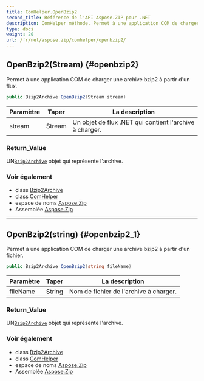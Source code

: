 ```yaml
---
title: ComHelper.OpenBzip2
second_title: Référence de l'API Aspose.ZIP pour .NET
description: ComHelper méthode. Permet à une application COM de charger une archive bzip2 à partir dun flux.
type: docs
weight: 20
url: /fr/net/aspose.zip/comhelper/openbzip2/
---
```

## OpenBzip2(Stream) {#openbzip2}

Permet à une application COM de charger une archive bzip2 à partir d'un flux.

```csharp
public Bzip2Archive OpenBzip2(Stream stream)
```

| Paramètre | Taper | La description |
| --- | --- | --- |
| stream | Stream | Un objet de flux .NET qui contient l'archive à charger. |

### Return_Value

UN[`Bzip2Archive`](../../../aspose.zip.bzip2/bzip2archive/) objet qui représente l'archive.

### Voir également

* class [Bzip2Archive](../../../aspose.zip.bzip2/bzip2archive/)
* class [ComHelper](../)
* espace de noms [Aspose.Zip](../../comhelper/)
* Assemblée [Aspose.Zip](../../../)

---

## OpenBzip2(string) {#openbzip2_1}

Permet à une application COM de charger une archive bzip2 à partir d'un fichier.

```csharp
public Bzip2Archive OpenBzip2(string fileName)
```

| Paramètre | Taper | La description |
| --- | --- | --- |
| fileName | String | Nom de fichier de l'archive à charger. |

### Return_Value

UN[`Bzip2Archive`](../../../aspose.zip.bzip2/bzip2archive/) objet qui représente l'archive.

### Voir également

* class [Bzip2Archive](../../../aspose.zip.bzip2/bzip2archive/)
* class [ComHelper](../)
* espace de noms [Aspose.Zip](../../comhelper/)
* Assemblée [Aspose.Zip](../../../)


